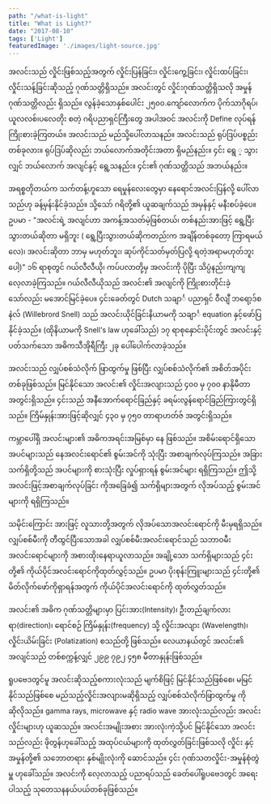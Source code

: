 ```yaml
---
path: "/what-is-light"
title: "What is Light?"
date: "2017-08-10"
tags: ['Light']
featuredImage: './images/light-source.jpg'
---
```

အလင်းသည် လှိုင်းဖြစ်သည့်အတွက် လှိုင်းပြန်ခြင်း၊ လှိုင်းကွေ့ခြင်း၊ လှိုင်းထပ်ခြင်း၊ လှိုင်းသန့်ခြင်းဆိုသည့် ဂုဏ်သတ္တိရှိသည်။
အလင်းတွင် လှိုင်းဂုဏ်သတ္တိရှိသလို အမှုန်ဂုဏ်သတ္တိလည်း ရှိသည်။ လွန်ခဲ့သောနှစ်ပေါင်း ၂၅၀၀.ကျော်လောက်က ပိုက်သာဂိုရပ်၊ယူလလစ်၊ပလေတိုး စတဲ့ ဂရိပညာရှင်ကြီးတွေ အပါအဝင် အလင်းကို Define လုပ်ရန် ကြိုးစားခဲ့ကြတယ်။ အလင်းသည် မည်သို့ပေါ်လာသနည်။ အလင်းသည် ရုပ်ဒြပ်ပစ္စည်းတစ်ခုလား။ ရုပ်ဒြပ်ဆိုလည်း ဘယ်လောက်အတိုင်းအတာ ရှိမည်နည်း။ ၄င်း ရွေ ့ သွားလျှင် ဘယ်လောက် အလျင်နှင့် ရွေ့သနည်း။ ၄င်း၏ ဂုဏ်သတ္တိသည် အဘယ်နည်း။

အရစ္စတိုတယ်က သက်တန့်ဟူသော ရေမှုန်လေးတွေမှာ နေရောင်အလင်းပြန်လို့ ပေါ်လာသည်ဟု ခန့်မှန်းနိုင်ခဲ့သည်။ သို့သော် ဂရိတို့၏ ယူဆချက်သည် အမှန်နှင့် မနီးစပ်ခဲ့ပေ။ ဥပမာ - "အလင်းရဲ့ အလျင်ဟာ အကန့်အသတ်မဲ့ဖြစ်တယ်၊ တစ်နည်းအားဖြင့် ရွေ့ပြီး သွားတယ်ဆိုတာ မရှိဘူး ( ရွေ့ပြီးသွားတယ်ဆိုကတည်းက အချိန်တစ်ခုတော့ ကြာရမယ်လေ)၊ အလင်းဆိုတာ ဘာမှ မဟုတ်ဘူး၊ ဆုပ်ကိုင်သတ်မှတ်ပြလို့ ရတဲ့အရာမဟုတ်ဘူးပေါ့)" ၁၆ ရာစုတွင် ဂယ်လီလီယို၊ ကပ်ပလာတို့မှ အလင်းကို ပိုပြီး သိပ္ပံနည်းကျကျ လေ့လာခဲ့ကြသည်။ ဂယ်လီလီယိုသည် အလင်း၏ အလျင်ကို ကြိုးစားတိုင်းခဲ့သော်လည်း မအောင်မြင်ခဲ့ပေ။ ၄င်းခေတ်တွင် Dutch သချာင်္ ပညာရှင် ဝီလျီ ဘရော့ဒ်စနဲလ် (Willebrord Snell) သည် အလင်းယိုင်ခြင်းနိယာမကို သချာင်္ equation နှင့်ဖော်ပြနိုင်ခဲ့သည်။ (ထိုနိယာမကို Snell's law ဟုခေါ်သည်) ၁၇ ရာစုနှောင်းပိုင်းတွင် အလင်းနှင့်ပတ်သက်သော အဓိကသီအိုရီကြီး ၂ခု ပေါ်ပေါက်လာခဲ့သည်။

အလင်းသည် လျှပ်စစ်သံလိုက် ဖြာထွက်မှု ဖြစ်ပြီး လျှပ်စစ်သံလိုက်၏ အစိတ်အပိုင်းတစ်ခုဖြစ်သည်။
မြင်နိုင်သော အလင်း၏ လှိုင်းအလျားသည် ၄၀၀ မှ ၇၀၀ နာနိုမီတာ အတွင်းရှိသည်။ ၄င်းသည် အနီအောက်ရောင်ခြည်နှင့် ခရမ်းလွန်ရောင်ခြည်ကြားတွင်ရှိသည်။ ကြိမ်နှုန်းအားဖြင့်ဆိုလျှင် ၄၃၀ မှ ၇၅၀ တာရာဟတ်ဇ် အတွင်းရှိသည်။

ကမ္ဘာပေါ်ရှိ အလင်းများ၏ အဓိကအရင်းအမြစ်မှာ နေ ဖြစ်သည်။ အစိမ်းရောင်ရှိသော အပင်များသည် နေအလင်းရောင်၏ စွမ်းအင်ကို သုံးပြီး အစာချက်လုပ်ကြသည်။
အခြားသက်ရှိတို့သည် အပင်များကို စားသုံးပြီး လှုပ်ရှားရန် စွမ်းအင်များ ရရှိကြသည်။ ဤသို့ အလင်းဖြင့်အစာချက်လုပ်ခြင်း ကိုအခြေခံ၍ သက်ရှိများအတွက် လိုအပ်သည့် စွမ်းအင်များကို ရရှိကြသည်။

သမိုင်းကြောင်း အားဖြင့် လူသားတို့အတွက် လိုအပ်သောအလင်းရောင်ကို မီးမှရရှိသည်။ လျှပ်စစ်မီးကို တီထွင်ပြီးသောအခါ လျှပ်စစ်မီးအလင်းရောင်သည် သဘာဝမီးအလင်းရောင်များကို အစားထိုးနေရာယူလာသည်။ အချို့သော သက်ရှိများသည် ၄င်းတို့၏ ကိုယ်ပိုင်အလင်းရောင်ကိုထုတ်လွှင့်သည်။ ဥပမာ ပိုးစုန်းကြူးများသည် ၄င်းတို့၏ မိတ်လိုက်ဖော်ကိုရှာရန်အတွက် ကိုယ်ပိုင်အလင်းရောင်ကို ထုတ်လွှတ်သည်။

အလင်း၏ အဓိက ဂုဏ်သတ္တိများမှာ ပြင်းအား(Intensity)၊ ဦးတည်ချက်လားရာ(direction)၊ ရောင်စဉ် ကြိမ်နှုန်း(frequency) သို့ လှိုင်းအလျား (Wavelength)၊ လှိုင်းယိမ်းခြင်း (Polatization) စသည်တို့ ဖြစ်သည်။
လေယာနယ်တွင် အလင်း၏ အလျင်သည် တစ်စက္ကန့်လျှင် ၂၉၉ ၇၉၂ ၄၅၈ မီတာနှုန်းဖြစ်သည်။

ရူပဗေဒတွင်မူ အလင်းဆိုသည့်စကားလုံးသည် မျက်စိဖြင့် မြင်နိုင်သည်ဖြစ်စေ၊ မမြင်နိုင်သည်ဖြစ်စေ မည်သည့်လှိုင်းအလျားမဆိုရှိသည့် လျှပ်စစ်သံလိုက်ဖြာထွက်မှု ကိုဆိုလိုသည်။
gamma rays, microwave နှင့် radio wave အားလုံးသည်လည်း အလင်းလှိုင်းများဟု ယူဆသည်။
အလင်းအမျိုးအစား အားလုံးကဲ့သို့ပင် မြင်နိုင်သော အလင်းသည်လည်း ဖိုတွန်ဟုခေါ်သည့် အထုပ်ငယ်များကို ထုတ်လွှတ်ခြင်းဖြစ်သလို လှိုင်း နှင့် အမှုန်တို့၏ သဘောတရား နှစ်မျိုးလုံးကို ဆောင်သည်။ ၄င်း ဂုဏ်သတလှိုင်း-အမှုန်စုံတွဲမှူ ဟုခေါ်သည်။ အလင်းကို လေ့လာသည့် ပညာရပ်သည် ခေတ်ပေါ်ရူပဗေဒတွင် အရေးပါသည့် သုတေသနနယ်ပယ်တစ်ခုဖြစ်သည်။

